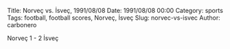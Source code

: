 Title: Norveç vs. İsveç, 1991/08/08
Date: 1991/08/08 00:00
Category: sports
Tags: football, football scores, Norveç, İsveç
Slug: norvec-vs-isvec
Author: carbonero


Norveç 1 - 2 İsveç
